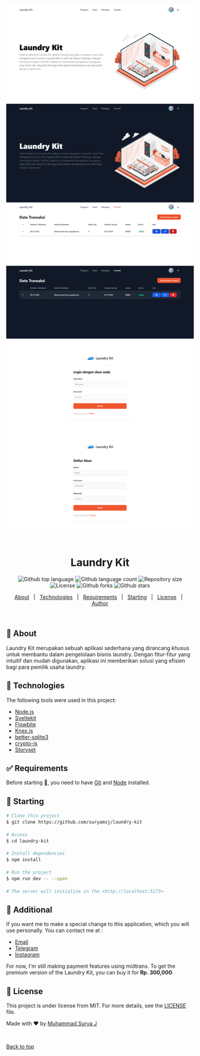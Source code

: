 <div align="center" id="top"> 
  <img src="./screenshot/ss.png" alt="Laundry Kit" />
  <img src="./screenshot/ss-login.png" alt="Laundry Kit - Login" />
  <img src="./screenshot/ss-register.png" alt="Laundry Kit - Register" />

  &#xa0;

  <!-- <a href="https://laundrykit.netlify.app">Demo</a> -->
</div>

<h1 align="center">Laundry Kit</h1>

<p align="center">
  <img alt="Github top language" src="https://img.shields.io/github/languages/top/suryamsj/laundry-kit?color=56BEB8">

  <img alt="Github language count" src="https://img.shields.io/github/languages/count/suryamsj/laundry-kit?color=56BEB8">

  <img alt="Repository size" src="https://img.shields.io/github/repo-size/suryamsj/laundry-kit?color=56BEB8">

  <img alt="License" src="https://img.shields.io/github/license/suryamsj/laundry-kit?color=56BEB8">

  <img alt="Github forks" src="https://img.shields.io/github/forks/suryamsj/laundry-kit?color=56BEB8" />

  <img alt="Github stars" src="https://img.shields.io/github/stars/suryamsj/laundry-kit?color=56BEB8" />
</p>

<!-- Status -->

<!-- <h4 align="center"> 
	🚧  Laundry Kit 🚀 Under construction...  🚧
</h4> 

<hr> -->

<p align="center">
  <a href="#dart-about">About</a> &#xa0; | &#xa0; 
  <a href="#rocket-technologies">Technologies</a> &#xa0; | &#xa0;
  <a href="#white_check_mark-requirements">Requirements</a> &#xa0; | &#xa0;
  <a href="#checkered_flag-starting">Starting</a> &#xa0; | &#xa0;
  <a href="#memo-license">License</a> &#xa0; | &#xa0;
  <a href="https://github.com/suryamsj" target="_blank">Author</a>
</p>

<br>

## :dart: About ##

Laundry Kit merupakan sebuah aplikasi sederhana yang dirancang khusus untuk membantu dalam pengelolaan bisnis laundry. Dengan fitur-fitur yang intuitif dan mudah digunakan, aplikasi ini memberikan solusi yang efisien bagi para pemilik usaha laundry.

## :rocket: Technologies ##

The following tools were used in this project:

- [Node.js](https://nodejs.org/en/)
- [Sveltekit](https://kit.svelte.dev/)
- [Flowbite](https://flowbite-svelte.com/)
- [Knex.js](https://knexjs.org/)
- [better-sqlite3](https://github.com/WiseLibs/better-sqlite3)
- [crypto-js](https://github.com/brix/crypto-js)
- [Storyset](https://storyset.com/)

## :white_check_mark: Requirements ##

Before starting :checkered_flag:, you need to have [Git](https://git-scm.com) and [Node](https://nodejs.org/en/) installed.

## :checkered_flag: Starting ##

```bash
# Clone this project
$ git clone https://github.com/suryamsj/laundry-kit

# Access
$ cd laundry-kit

# Install dependencies
$ npm install

# Run the project
$ npm run dev -- --open

# The server will initialize in the <http://localhost:5173>
```
## :memo: Additional ##

If you want me to make a special change to this application, which you will use personally. You can contact me at :
- [Email](mailto:msurya672@gmail.com)
- [Telegram](https://t.me/ciiciocii)
- [Instagram](https://instagram.com/suryaaamsj)

For now, I'm still making payment features using midtrans. To get the premium version of the Laundry Kit, you can buy it for **Rp. 300,000**.

## :memo: License ##

This project is under license from MIT. For more details, see the [LICENSE](LICENSE) file.


Made with :heart: by <a href="https://github.com/suryamsj" target="_blank">Muhammad Surya J</a>

&#xa0;

<a href="#top">Back to top</a>
